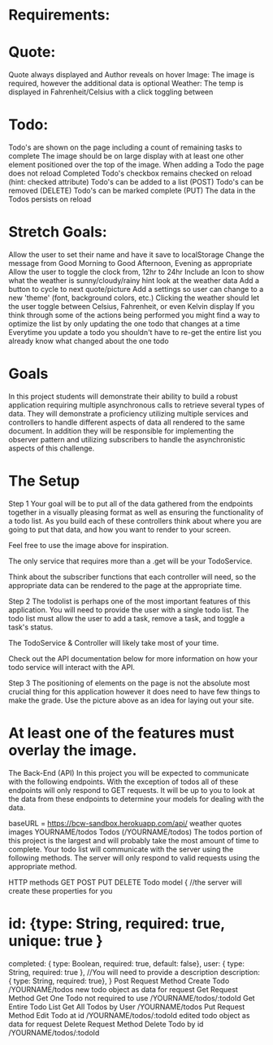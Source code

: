 # Requirements:

<!-- Completed -->
<!-- A clock shows the accurate time in the middle of the screen and updates appropriately == I moved to nav bar for looks -->

# Quote:

Quote always displayed and Author reveals on hover
Image: The image is required, however the additional data is optional
Weather: The temp is displayed in Fahrenheit/Celsius with a click toggling between

<!-- There is a built in function to get the actual time it was in one of our projects -->

# Todo:

Todo's are shown on the page including a count of remaining tasks to complete
The image should be on large display with at least one other element positioned over the top of the image.
When adding a Todo the page does not reload
Completed Todo's checkbox remains checked on reload (hint: checked attribute)
Todo's can be added to a list (POST)
Todo's can be removed (DELETE)
Todo's can be marked complete (PUT)
The data in the Todos persists on reload

# Stretch Goals:

Allow the user to set their name and have it save to localStorage
Change the message from Good Morning to Good Afternoon, Evening as appropriate
Allow the user to toggle the clock from, 12hr to 24hr
Include an Icon to show what the weather is sunny/cloudy/rainy hint look at the weather data
Add a button to cycle to next quote/picture
Add a settings so user can change to a new 'theme' (font, background colors, etc.)
Clicking the weather should let the user toggle between Celsius, Fahrenheit, or even Kelvin display
If you think through some of the actions being performed you might find a way to optimize the list by only updating the one todo that changes at a time
Everytime you update a todo you shouldn't have to re-get the entire list you already know what changed about the one todo

# Goals

In this project students will demonstrate their ability to build a robust application requiring multiple asynchronous calls to retrieve several types of data. They will demonstrate a proficiency utilizing multiple services and controllers to handle different aspects of data all rendered to the same document. In addition they will be responsible for implementing the observer pattern and utilizing subscribers to handle the asynchronistic aspects of this challenge.

# The Setup

Step 1
Your goal will be to put all of the data gathered from the endpoints together in a visually pleasing format as well as ensuring the functionality of a todo list. As you build each of these controllers think about where you are going to put that data, and how you want to render to your screen.

Feel free to use the image above for inspiration.

The only service that requires more than a .get will be your TodoService.

Think about the subscriber functions that each controller will need, so the appropriate data can be rendered to the page at the appropriate time.

Step 2
The todolist is perhaps one of the most important features of this application. You will need to provide the user with a single todo list. The todo list must allow the user to add a task, remove a task, and toggle a task's status.

The TodoService & Controller will likely take most of your time.

Check out the API documentation below for more information on how your todo service will interact with the API.

Step 3
The positioning of elements on the page is not the absolute most crucial thing for this application however it does need to have few things to make the grade. Use the picture above as an idea for laying out your site.

# At least one of the features must overlay the image.

The Back-End (API)
In this project you will be expected to communicate with the following endpoints. With the exception of todos all of these endpoints will only respond to GET requests. It will be up to you to look at the data from these endpoints to determine your models for dealing with the data.

baseURL = https://bcw-sandbox.herokuapp.com/api/
weather
quotes
images
YOURNAME/todos
Todos (/YOURNAME/todos)
The todos portion of this project is the largest and will probably take the most amount of time to complete. Your todo list will communicate with the server using the following methods. The server will only respond to valid requests using the appropriate method.

HTTP methods
GET
POST
PUT
DELETE
Todo model
{
//the server will create these properties for you

# id: {type: String, required: true, unique: true }

completed: { type: Boolean, required: true, default: false},
user: { type: String, required: true },
//You will need to provide a description
description: { type: String, required: true},
}
Post Request Method
Create Todo
/YOURNAME/todos
new todo object as data for request
Get Request Method
Get One Todo not required to use
/YOURNAME/todos/:todoId
Get Entire Todo List
Get All Todos by User
/YOURNAME/todos
Put Request Method
Edit Todo at id
/YOURNAME/todos/:todoId
edited todo object as data for request
Delete Request Method
Delete Todo by id
/YOURNAME/todos/:todoId
